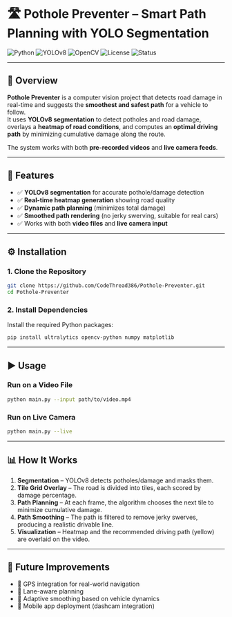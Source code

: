 # 🛣️ Pothole Preventer – Smart Path Planning with YOLO Segmentation

![Python](https://img.shields.io/badge/Python-3.9%2B-blue?logo=python)
![YOLOv8](https://img.shields.io/badge/YOLOv8-Segmentation-orange?logo=ultralytics)
![OpenCV](https://img.shields.io/badge/OpenCV-Computer%20Vision-green?logo=opencv)
![License](https://img.shields.io/badge/License-MIT-yellow)
![Status](https://img.shields.io/badge/Status-Active-success)

---

## 📌 Overview

**Pothole Preventer** is a computer vision project that detects road damage in real-time and suggests the **smoothest and safest path** for a vehicle to follow.  
It uses **YOLOv8 segmentation** to detect potholes and road damage, overlays a **heatmap of road conditions**, and computes an **optimal driving path** by minimizing cumulative damage along the route.

The system works with both **pre-recorded videos** and **live camera feeds**.

---

## 🚀 Features

- ✅ **YOLOv8 segmentation** for accurate pothole/damage detection
- ✅ **Real-time heatmap generation** showing road quality
- ✅ **Dynamic path planning** (minimizes total damage)
- ✅ **Smoothed path rendering** (no jerky swerving, suitable for real cars)
- ✅ Works with both **video files** and **live camera input**

---

## ⚙️ Installation

### 1. Clone the Repository

```bash
git clone https://github.com/CodeThread386/Pothole-Preventer.git
cd Pothole-Preventer
```

### 2. Install Dependencies

Install the required Python packages:

```bash
pip install ultralytics opencv-python numpy matplotlib
```

---

## ▶️ Usage

### Run on a Video File

```bash
python main.py --input path/to/video.mp4
```

### Run on Live Camera

```bash
python main.py --live
```

---

## 📊 How It Works

1. **Segmentation** – YOLOv8 detects potholes/damage and masks them.
2. **Tile Grid Overlay** – The road is divided into tiles, each scored by damage percentage.
3. **Path Planning** – At each frame, the algorithm chooses the next tile to minimize cumulative damage.
4. **Path Smoothing** – The path is filtered to remove jerky swerves, producing a realistic drivable line.
5. **Visualization** – Heatmap and the recommended driving path (yellow) are overlaid on the video.

---

## 🔮 Future Improvements

- 📍 GPS integration for real-world navigation
- 🚗 Lane-aware planning
- 🧠 Adaptive smoothing based on vehicle dynamics
- 📱 Mobile app deployment (dashcam integration)

